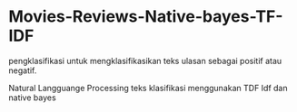 # Movies-Reviews-Native-bayes-TF-IDF
pengklasifikasi untuk mengklasifikasikan teks ulasan sebagai positif atau negatif. 

Natural Langguange Processing teks klasifikasi menggunakan TDF Idf dan native bayes
